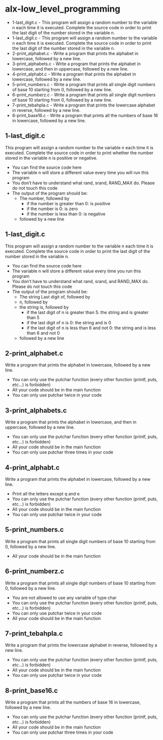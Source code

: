 # alx-low_level_programming
* 1-last_digit.c - This program will assign a random number to the variable n each time it is executed. Complete the source code in order to print the last digit of the number stored in the variable n.
* 1-last_digit.c - This program will assign a random number to the variable n each time it is executed. Complete the source code in order to print the last digit of the number stored in the variable n.
* 2-print_alphabet.c - Write a program that prints the alphabet in lowercase, followed by a new line.
* 3-print_alphabets.c - Write a program that prints the alphabet in lowercase, and then in uppercase, followed by a new line.
* 4-print_alphabt.c - Write a program that prints the alphabet in lowercase, followed by a new line.
* 5-print_numbers.c - Write a program that prints all single digit numbers of base 10 starting from 0, followed by a new line.
* 6-print_numberz.c - Write a program that prints all single digit numbers of base 10 starting from 0, followed by a new line.
* 7-print_tebahpla.c - Write a program that prints the lowercase alphabet in reverse, followed by a new line.
* 8-print_base16.c - Write a program that prints all the numbers of base 16 in lowercase, followed by a new line.





## 1-last_digit.c
This program will assign a random number to the variable n each time it is executed. Complete the source code in order to print whether the number stored in the variable n is positive or negative.

* You can find the source code here
* The variable n will store a different value every time you will run this program
* You don’t have to understand what rand, srand, RAND_MAX do. Please do not touch this code
* The output of the program should be:
	* The number, followed by
		* if the number is greater than 0: is positive
		* if the number is 0: is zero
		* if the number is less than 0: is negative
	* followed by a new line

## 1-last_digit.c
This program will assign a random number to the variable n each time it is executed. Complete the source code in order to print the last digit of the number stored in the variable n.

* You can find the source code here
* The variable n will store a different value every time you run this program
* You don’t have to understand what rand, srand, and RAND_MAX do. Please do not touch this code
* The output of the program should be:
	* The string Last digit of, followed by
	* n, followed by
	* the string is, followed by
		* if the last digit of n is greater than 5: the string and is greater than 5
		* if the last digit of n is 0: the string and is 0
		* if the last digit of n is less than 6 and not 0: the string and is less than 6 and not 0
	* followed by a new line

## 2-print_alphabet.c
Write a program that prints the alphabet in lowercase, followed by a new line.

* You can only use the putchar function (every other function (printf, puts, etc…) is forbidden)
* All your code should be in the main function
* You can only use putchar twice in your code

## 3-print_alphabets.c
Write a program that prints the alphabet in lowercase, and then in uppercase, followed by a new line.

* You can only use the putchar function (every other function (printf, puts, etc…) is forbidden)
* All your code should be in the main function
* You can only use putchar three times in your code

## 4-print_alphabt.c
Write a program that prints the alphabet in lowercase, followed by a new line.

* Print all the letters except q and e
* You can only use the putchar function (every other function (printf, puts, etc…) is forbidden)
* All your code should be in the main function
* You can only use putchar twice in your code

## 5-print_numbers.c
Write a program that prints all single digit numbers of base 10 starting from 0, followed by a new line.

* All your code should be in the main function

## 6-print_numberz.c
Write a program that prints all single digit numbers of base 10 starting from 0, followed by a new line.

* You are not allowed to use any variable of type char
* You can only use the putchar function (every other function (printf, puts, etc…) is forbidden)
* You can only use putchar twice in your code
* All your code should be in the main function

## 7-print_tebahpla.c
Write a program that prints the lowercase alphabet in reverse, followed by a new line.

* You can only use the putchar function (every other function (printf, puts, etc…) is forbidden)
* All your code should be in the main function
* You can only use putchar twice in your code

## 8-print_base16.c
Write a program that prints all the numbers of base 16 in lowercase, followed by a new line.

* You can only use the putchar function (every other function (printf, puts, etc…) is forbidden)
* All your code should be in the main function
* You can only use putchar three times in your code


